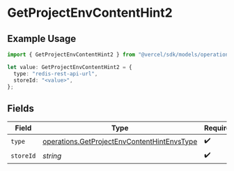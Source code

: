 # GetProjectEnvContentHint2

## Example Usage

```typescript
import { GetProjectEnvContentHint2 } from "@vercel/sdk/models/operations/getprojectenv.js";

let value: GetProjectEnvContentHint2 = {
  type: "redis-rest-api-url",
  storeId: "<value>",
};
```

## Fields

| Field                                                                                                      | Type                                                                                                       | Required                                                                                                   | Description                                                                                                |
| ---------------------------------------------------------------------------------------------------------- | ---------------------------------------------------------------------------------------------------------- | ---------------------------------------------------------------------------------------------------------- | ---------------------------------------------------------------------------------------------------------- |
| `type`                                                                                                     | [operations.GetProjectEnvContentHintEnvsType](../../models/operations/getprojectenvcontenthintenvstype.md) | :heavy_check_mark:                                                                                         | N/A                                                                                                        |
| `storeId`                                                                                                  | *string*                                                                                                   | :heavy_check_mark:                                                                                         | N/A                                                                                                        |